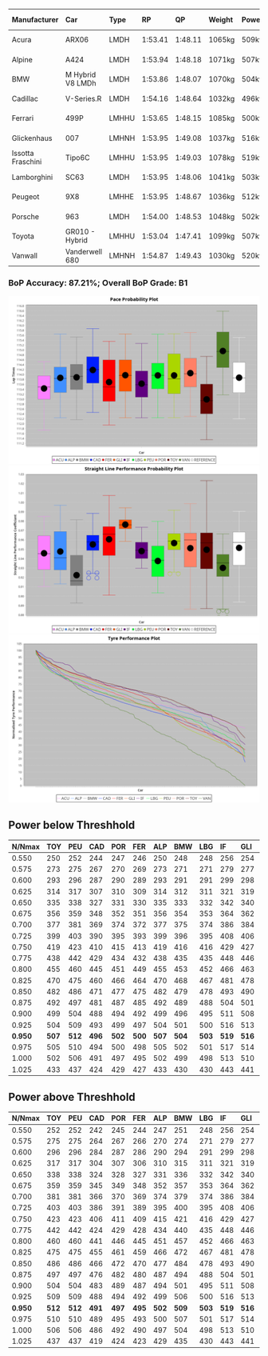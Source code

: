 |Manufacturer|Car|Type|RP|QP|Weight|Power¹|Threshhold|PINC|Power²|E/Stint|AVG Vmax|FDS|RDLC|L/Stint|BOP-Grade|ModelAccuracy|ModelPoints|Match%|
|:-|:-|:-|:-|:-|:-|:-|:-|:-|:-|:-|:-|:-|:-|:-|:-|:-|:-|:-|
|Acura|ARX06|LMDH|1:53.41|1:48.11|1065kg|509kw|210.0kph|-1%|504kw|902MJ|274.37kph-289.44kph|-|1.00|35|-D2|100.00%|995|64.22%|
|Alpine|A424|LMDH|1:53.94|1:48.18|1071kg|507kw|210.0kph|-1%|502kw|900MJ|274.41kph-292.30kph|-|0.99|35|~A1|81.46%|523|100.00%|
|BMW|M Hybrid V8 LMDh|LMDH|1:53.86|1:48.07|1070kg|504kw|210.0kph|1%|509kw|893MJ|271.44kph-291.99kph|-|1.00|35|~A1|98.60%|1690|100.00%|
|Cadillac|V-Series.R|LMDH|1:54.16|1:48.64|1032kg|496kw|210.0kph|-1%|491kw|869MJ|271.00kph-292.22kph|-|1.03|35|+B2|98.38%|1765|84.01%|
|Ferrari|499P|LMHHU|1:53.65|1:48.15|1085kg|500kw|210.0kph|-1%|495kw|883MJ|272.91kph-292.36kph|190kph|1.01|35|-A2|92.24%|2247|93.92%|
|Glickenhaus|007|LMHNH|1:53.95|1:49.08|1037kg|516kw|210.0kph|0%|516kw|910MJ|281.28kph-291.69kph|-|0.95|34|+B1|96.18%|554|86.95%|
|Issotta Fraschini|Tipo6C|LMHHU|1:53.95|1:49.03|1078kg|519kw|210.0kph|0%|519kw|921MJ|276.89kph-286.15kph|190kph|1.03|34|+A2|66.67%|96|92.97%|
|Lamborghini|SC63|LMDH|1:53.95|1:48.06|1041kg|503kw|210.0kph|0%|503kw|884MJ|273.87kph-289.76kph|-|1.05|35|+A2|96.77%|419|92.81%|
|Peugeot|9X8|LMHHE|1:53.95|1:48.67|1036kg|512kw|210.0kph|0%|512kw|904MJ|273.40kph-293.94kph|150kph|1.02|34|~A1|87.65%|1795|100.00%|
|Porsche|963|LMDH|1:54.00|1:48.53|1048kg|502kw|210.0kph|-1%|497kw|885MJ|272.26kph-292.68kph|-|1.02|35|~A1|96.81%|5438|100.00%|
|Toyota|GR010 - Hybrid|LMHHU|1:53.04|1:47.41|1099kg|507kw|210.0kph|1%|512kw|905MJ|271.44kph-299.25kph|190kph|1.00|35|-D1|86.04%|1751|65.19%|
|Vanwall|Vanderwell 680|LMHNH|1:54.87|1:49.43|1030kg|520kw|210.0kph|0%|520kw|901MJ|269.44kph-289.34kph|-|1.01|34|+D1|91.42%|501|66.44%|

### BoP Accuracy: 87.21%; Overall BoP Grade: B1
![](BOP/WECTEC/BAHRAIN/DUALSTAGE/IMG/ACOMETHOD.png)![](BOP/WECTEC/BAHRAIN/DUALSTAGE/IMG/ACOMETHOD_sp.png)![](BOP/WECTEC/BAHRAIN/DUALSTAGE/IMG/ACOMETHOD_tw.png)
## Power below Threshhold
|N/Nmax|TOY|PEU|CAD|POR|FER|ALP|BMW|LBG|IF|GLI|VAN|ACU|
|:-|:-|:-|:-|:-|:-|:-|:-|:-|:-|:-|:-|:-|
|0.550|250|252|244|247|246|250|248|248|256|254|256|251|
|0.575|273|275|267|270|269|273|271|271|279|277|279|274|
|0.600|293|296|287|290|289|293|291|291|299|298|300|294|
|0.625|314|317|307|310|309|314|312|311|321|319|322|315|
|0.650|335|338|327|331|330|335|333|332|342|340|343|336|
|0.675|356|359|348|352|351|356|354|353|364|362|365|357|
|0.700|377|381|369|374|372|377|375|374|386|384|387|379|
|0.725|399|403|390|395|393|399|396|395|408|406|409|400|
|0.750|419|423|410|415|413|419|416|416|429|427|430|421|
|0.775|438|442|429|434|432|438|435|435|448|446|449|440|
|0.800|455|460|445|451|449|455|453|452|466|463|467|457|
|0.825|470|475|460|466|464|470|468|467|481|478|482|472|
|0.850|482|486|471|477|475|482|479|478|493|490|494|484|
|0.875|492|497|481|487|485|492|489|488|504|501|505|494|
|0.900|499|504|488|494|492|499|496|495|511|508|512|501|
|0.925|504|509|493|499|497|504|501|500|516|513|517|506|
|**0.950**|**507**|**512**|**496**|**502**|**500**|**507**|**504**|**503**|**519**|**516**|**520**|**509**|
|0.975|505|510|494|500|498|505|502|501|517|514|518|507|
|1.000|502|506|491|497|495|502|499|498|513|510|514|504|
|1.025|433|437|424|429|427|433|430|430|443|441|444|435|

## Power above Threshhold
|N/Nmax|TOY|PEU|CAD|POR|FER|ALP|BMW|LBG|IF|GLI|VAN|ACU|
|:-|:-|:-|:-|:-|:-|:-|:-|:-|:-|:-|:-|:-|
|0.550|252|252|242|245|244|247|251|248|256|254|256|248|
|0.575|275|275|264|267|266|270|274|271|279|277|279|271|
|0.600|296|296|284|287|286|290|294|291|299|298|300|291|
|0.625|317|317|304|307|306|310|315|311|321|319|322|312|
|0.650|338|338|324|328|327|331|336|332|342|340|343|333|
|0.675|359|359|345|349|348|352|357|353|364|362|365|354|
|0.700|381|381|366|370|369|374|379|374|386|384|387|375|
|0.725|403|403|386|391|389|395|400|395|408|406|409|396|
|0.750|423|423|406|411|409|415|421|416|429|427|430|416|
|0.775|442|442|424|429|428|434|440|435|448|446|449|435|
|0.800|460|460|441|446|445|451|457|452|466|463|467|453|
|0.825|475|475|455|461|459|466|472|467|481|478|482|468|
|0.850|486|486|466|472|470|477|484|478|493|490|494|479|
|0.875|497|497|476|482|480|487|494|488|504|501|505|489|
|0.900|504|504|483|489|487|494|501|495|511|508|512|496|
|0.925|509|509|488|494|492|499|506|500|516|513|517|501|
|**0.950**|**512**|**512**|**491**|**497**|**495**|**502**|**509**|**503**|**519**|**516**|**520**|**504**|
|0.975|510|510|489|495|493|500|507|501|517|514|518|502|
|1.000|506|506|486|492|490|497|504|498|513|510|514|499|
|1.025|437|437|419|424|423|429|435|430|443|441|444|430|
